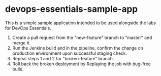 # devops-essentials-sample-app

This is a simple sample application intended to be used alongside the labs for DevOps Essentials.

1. Create a pull request from the "new-feature" branch to "master" and merge it.
2. Run the Jenkins build and in the pipeline, confirm the change on production environment upon successful staging check.
3. Repeat steps 1 and 2 for "broken-feature" branch.
4. Roll back the broken deployment by Replaying the job with bug-free build. 
